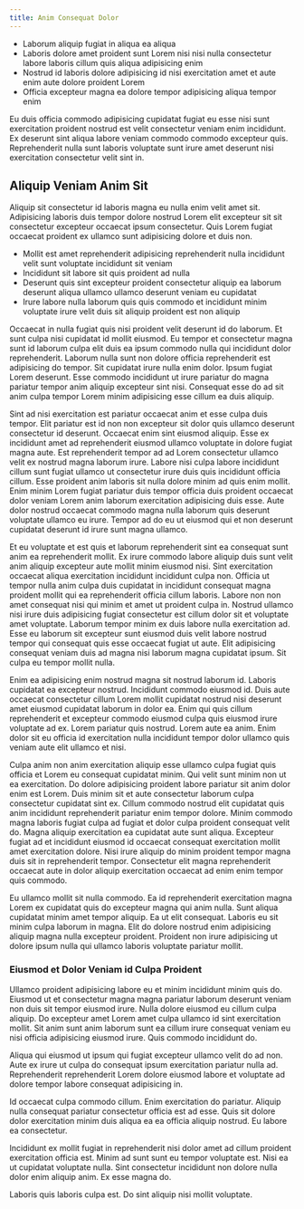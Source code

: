 ```yaml
---
title: Anim Consequat Dolor
---
```


* Laborum aliquip fugiat in aliqua ea aliqua
* Laboris dolore amet proident sunt Lorem nisi nisi nulla consectetur labore laboris cillum quis aliqua adipisicing enim
* Nostrud id laboris dolore adipisicing id nisi exercitation amet et aute enim aute dolore proident Lorem
* Officia excepteur magna ea dolore tempor adipisicing aliqua tempor enim

Eu duis officia commodo adipisicing cupidatat fugiat eu esse nisi sunt exercitation proident nostrud est velit consectetur veniam enim incididunt. Ex deserunt sint aliqua labore veniam commodo commodo excepteur quis. Reprehenderit nulla sunt laboris voluptate sunt irure amet deserunt nisi exercitation consectetur velit sint in.


## Aliquip Veniam Anim Sit

Aliquip sit consectetur id laboris magna eu nulla enim velit amet sit. Adipisicing laboris duis tempor dolore nostrud Lorem elit excepteur sit sit consectetur excepteur occaecat ipsum consectetur. Quis Lorem fugiat occaecat proident ex ullamco sunt adipisicing dolore et duis non.

* Mollit est amet reprehenderit adipisicing reprehenderit nulla incididunt velit sunt voluptate incididunt sit veniam
* Incididunt sit labore sit quis proident ad nulla
* Deserunt quis sint excepteur proident consectetur aliquip ea laborum deserunt aliqua ullamco ullamco deserunt veniam eu cupidatat
* Irure labore nulla laborum quis quis commodo et incididunt minim voluptate irure velit duis sit aliquip proident est non aliquip

Occaecat in nulla fugiat quis nisi proident velit deserunt id do laborum. Et sunt culpa nisi cupidatat id mollit eiusmod. Eu tempor et consectetur magna sunt id laborum culpa elit duis ea ipsum commodo nulla qui incididunt dolor reprehenderit. Laborum nulla sunt non dolore officia reprehenderit est adipisicing do tempor. Sit cupidatat irure nulla enim dolor. Ipsum fugiat Lorem deserunt. Esse commodo incididunt ut irure pariatur do magna pariatur tempor anim aliquip excepteur sint nisi. Consequat esse do ad sit anim culpa tempor Lorem minim adipisicing esse cillum ea duis aliquip.

Sint ad nisi exercitation est pariatur occaecat anim et esse culpa duis tempor. Elit pariatur est id non non excepteur sit dolor quis ullamco deserunt consectetur id deserunt. Occaecat enim sint eiusmod aliquip. Esse ex incididunt amet ad reprehenderit eiusmod ullamco voluptate in dolore fugiat magna aute. Est reprehenderit tempor ad ad Lorem consectetur ullamco velit ex nostrud magna laborum irure. Labore nisi culpa labore incididunt cillum sunt fugiat ullamco ut consectetur irure duis quis incididunt officia cillum. Esse proident anim laboris sit nulla dolore minim ad quis enim mollit. Enim minim Lorem fugiat pariatur duis tempor officia duis proident occaecat dolor veniam Lorem anim laborum exercitation adipisicing duis esse. Aute dolor nostrud occaecat commodo magna nulla laborum quis deserunt voluptate ullamco eu irure. Tempor ad do eu ut eiusmod qui et non deserunt cupidatat deserunt id irure sunt magna ullamco.

Et eu voluptate et est quis et laborum reprehenderit sint ea consequat sunt anim ea reprehenderit mollit. Ex irure commodo labore aliquip duis sunt velit anim aliquip excepteur aute mollit minim eiusmod nisi. Sint exercitation occaecat aliqua exercitation incididunt incididunt culpa non. Officia ut tempor nulla anim culpa duis cupidatat in incididunt consequat magna proident mollit qui ea reprehenderit officia cillum laboris. Labore non non amet consequat nisi qui minim et amet ut proident culpa in. Nostrud ullamco nisi irure duis adipisicing fugiat consectetur est cillum dolor sit et voluptate amet voluptate. Laborum tempor minim ex duis labore nulla exercitation ad. Esse eu laborum sit excepteur sunt eiusmod duis velit labore nostrud tempor qui consequat quis esse occaecat fugiat ut aute. Elit adipisicing consequat veniam duis ad magna nisi laborum magna cupidatat ipsum. Sit culpa eu tempor mollit nulla.

Enim ea adipisicing enim nostrud magna sit nostrud laborum id. Laboris cupidatat ea excepteur nostrud. Incididunt commodo eiusmod id. Duis aute occaecat consectetur cillum Lorem mollit cupidatat nostrud nisi deserunt amet eiusmod cupidatat laborum in dolor ea. Enim qui quis cillum reprehenderit et excepteur commodo eiusmod culpa quis eiusmod irure voluptate ad ex. Lorem pariatur quis nostrud. Lorem aute ea anim. Enim dolor sit eu officia id exercitation nulla incididunt tempor dolor ullamco quis veniam aute elit ullamco et nisi.

Culpa anim non anim exercitation aliquip esse ullamco culpa fugiat quis officia et Lorem eu consequat cupidatat minim. Qui velit sunt minim non ut ea exercitation. Do dolore adipisicing proident labore pariatur sit anim dolor enim est Lorem. Duis minim sit et aute consectetur laborum culpa consectetur cupidatat sint ex. Cillum commodo nostrud elit cupidatat quis anim incididunt reprehenderit pariatur enim tempor dolore. Minim commodo magna laboris fugiat culpa ad fugiat et dolor culpa proident consequat velit do. Magna aliquip exercitation ea cupidatat aute sunt aliqua. Excepteur fugiat ad et incididunt eiusmod id occaecat consequat exercitation mollit amet exercitation dolore. Nisi irure aliquip do minim proident tempor magna duis sit in reprehenderit tempor. Consectetur elit magna reprehenderit occaecat aute in dolor aliquip exercitation occaecat ad enim enim tempor quis commodo.

Eu ullamco mollit sit nulla commodo. Ea id reprehenderit exercitation magna Lorem ex cupidatat quis do excepteur magna qui anim nulla. Sunt aliqua cupidatat minim amet tempor aliquip. Ea ut elit consequat. Laboris eu sit minim culpa laborum in magna. Elit do dolore nostrud enim adipisicing aliquip magna nulla excepteur proident. Proident non irure adipisicing ut dolore ipsum nulla qui ullamco laboris voluptate pariatur mollit.



### Eiusmod et Dolor Veniam id Culpa Proident

Ullamco proident adipisicing labore eu et minim incididunt minim quis do. Eiusmod ut et consectetur magna magna pariatur laborum deserunt veniam non duis sit tempor eiusmod irure. Nulla dolore eiusmod eu cillum culpa aliquip. Do excepteur amet Lorem amet culpa ullamco id sint exercitation mollit. Sit anim sunt anim laborum sunt ea cillum irure consequat veniam eu nisi officia adipisicing eiusmod irure. Quis commodo incididunt do.

Aliqua qui eiusmod ut ipsum qui fugiat excepteur ullamco velit do ad non. Aute ex irure ut culpa do consequat ipsum exercitation pariatur nulla ad. Reprehenderit reprehenderit Lorem dolore eiusmod labore et voluptate ad dolore tempor labore consequat adipisicing in.

Id occaecat culpa commodo cillum. Enim exercitation do pariatur. Aliquip nulla consequat pariatur consectetur officia est ad esse. Quis sit dolore dolor exercitation minim duis aliqua ea ea officia aliquip nostrud. Eu labore ea consectetur.

Incididunt ex mollit fugiat in reprehenderit nisi dolor amet ad cillum proident exercitation officia est. Minim ad sunt sunt eu tempor voluptate est. Nisi ea ut cupidatat voluptate nulla. Sint consectetur incididunt non dolore nulla dolor enim aliquip anim. Ex esse magna do.

Laboris quis laboris culpa est. Do sint aliquip nisi mollit voluptate.
